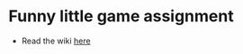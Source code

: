 # Funny little game assignment
- Read the wiki [here](https://github.com/busyLambda/funnylittlegameassignment/wiki)

